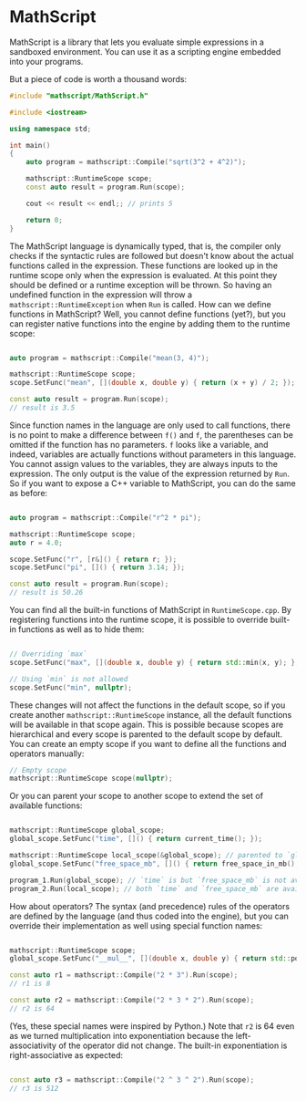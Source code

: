 
# MathScript

MathScript is a library that lets you evaluate simple expressions in a sandboxed environment.
You can use it as a scripting engine embedded into your programs.

But a piece of code is worth a thousand words:

```cpp
#include "mathscript/MathScript.h"

#include <iostream>

using namespace std;

int main()
{
    auto program = mathscript::Compile("sqrt(3^2 + 4^2)");

    mathscript::RuntimeScope scope;
    const auto result = program.Run(scope);

    cout << result << endl;; // prints 5

    return 0;
}
```

The MathScript language is dynamically typed, that is, the compiler only checks if the syntactic rules are followed
but doesn't know about the actual functions called in the expression. These functions are looked up in the runtime scope
only when the expression is evaluated. At this point they should be defined or a runtime exception will be thrown.
So having an undefined function in the expression will throw a `mathscript::RuntimeException` when `Run` is called.
How can we define functions in MathScript? Well, you cannot define functions (yet?), but you can register native functions
into the engine by adding them to the runtime scope:

```cpp

auto program = mathscript::Compile("mean(3, 4)");

mathscript::RuntimeScope scope;
scope.SetFunc("mean", [](double x, double y) { return (x + y) / 2; });

const auto result = program.Run(scope);
// result is 3.5

```

Since function names in the language are only used to call functions, there is no point to make a difference between
`f()` and `f`, the parentheses can be omitted if the function has no parameters. `f` looks like a variable, and indeed,
variables are actually functions without parameters in this language. You cannot assign values to the variables, they are
always inputs to the expression. The only output is the value of the expression returned by `Run`.
So if you want to expose a C++ variable to MathScript, you can do the same as before:

```cpp

auto program = mathscript::Compile("r^2 * pi");

mathscript::RuntimeScope scope;
auto r = 4.0;

scope.SetFunc("r", [r&]() { return r; });
scope.SetFunc("pi", []() { return 3.14; });

const auto result = program.Run(scope);
// result is 50.26

```

You can find all the built-in functions of MathScript in `RuntimeScope.cpp`.
By registering functions into the runtime scope, it is possible to override built-in functions as well as to hide them:

```cpp

// Overriding `max`
scope.SetFunc("max", [](double x, double y) { return std::min(x, y); });

// Using `min` is not allowed
scope.SetFunc("min", nullptr);

```

These changes will not affect the functions in the default scope, so if you create another `mathscript::RuntimeScope`
instance, all the default functions will be available in that scope again.
This is possible because scopes are hierarchical and every scope is parented to the default scope by default.
You can create an empty scope if you want to define all the functions and operators manually:

```cpp
// Empty scope
mathscript::RuntimeScope scope(nullptr);

```

Or you can parent your scope to another scope to extend the set of available functions:

```cpp

mathscript::RuntimeScope global_scope;
global_scope.SetFunc("time", []() { return current_time(); });

mathscript::RuntimeScope local_scope(&global_scope); // parented to `global_scope`
global_scope.SetFunc("free_space_mb", []() { return free_space_in_mb(); });

program_1.Run(global_scope); // `time` is but `free_space_mb` is not available for this program
program_2.Run(local_scope); // both `time` and `free_space_mb` are available

```

How about operators? The syntax (and precedence) rules of the operators are defined by the language (and thus coded into the
engine), but you can override their implementation as well using special function names:

```cpp

mathscript::RuntimeScope scope;
global_scope.SetFunc("__mul__", [](double x, double y) { return std::pow(x, y); });

const auto r1 = mathscript::Compile("2 * 3").Run(scope);
// r1 is 8

const auto r2 = mathscript::Compile("2 * 3 * 2").Run(scope);
// r2 is 64

```

(Yes, these special names were inspired by Python.)
Note that `r2` is 64 even as we turned multiplication into exponentiation because the left-associativity of the operator
did not change. The built-in exponentiation is right-associative as expected:

```cpp

const auto r3 = mathscript::Compile("2 ^ 3 ^ 2").Run(scope);
// r3 is 512

```
